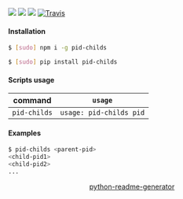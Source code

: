 <!--
https://pypi.org/project/readme-generator/
https://pypi.org/project/python-readme-generator/
-->

[![](https://img.shields.io/badge/OS-Unix-blue.svg?longCache=True)]()
[![](https://img.shields.io/pypi/v/pid-childs.svg?maxAge=3600)](https://pypi.org/project/pid-childs/)
[![](https://img.shields.io/npm/v/pid-childs.svg?maxAge=3600)](https://www.npmjs.com/package/pid-childs)
[![Travis](https://api.travis-ci.org/looking-for-a-job/pid-childs.svg?branch=master)](https://travis-ci.org/looking-for-a-job/pid-childs/)

#### Installation
```bash
$ [sudo] npm i -g pid-childs
```
```bash
$ [sudo] pip install pid-childs
```

#### Scripts usage
command|`usage`
-|-
`pid-childs` |`usage: pid-childs pid`

#### Examples
```bash
$ pid-childs <parent-pid>
<child-pid1>
<child-pid2>
...
```

<p align="center">
    <a href="https://pypi.org/project/python-readme-generator/">python-readme-generator</a>
</p>